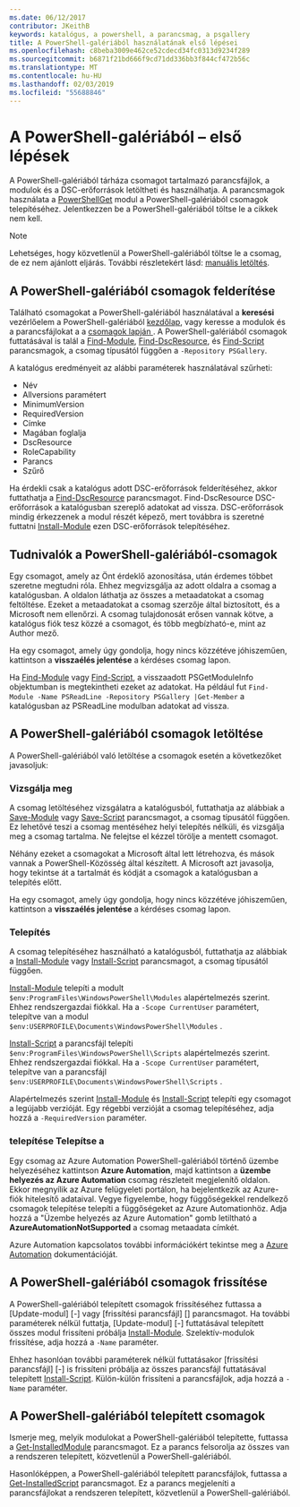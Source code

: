 ```yaml
---
ms.date: 06/12/2017
contributor: JKeithB
keywords: katalógus, a powershell, a parancsmag, a psgallery
title: A PowerShell-galériából használatának első lépései
ms.openlocfilehash: c8beba3009e462ce52cdecd34fc0313d9234f289
ms.sourcegitcommit: b6871f21bd666f9cd71dd336bb3f844cf472b56c
ms.translationtype: MT
ms.contentlocale: hu-HU
ms.lasthandoff: 02/03/2019
ms.locfileid: "55688846"
---
```

# <a name="getting-started-with-the-powershell-gallery"></a>A PowerShell-galériából – első lépések

A PowerShell-galériából tárháza csomagot tartalmazó parancsfájlok, a modulok és a DSC-erőforrások letöltheti és használhatja. A parancsmagok használata a [PowerShellGet](/powershell/module/powershellget) modul a PowerShell-galériából csomagok telepítéséhez. Jelentkezzen be a PowerShell-galériából töltse le a cikkek nem kell.

> [!NOTE]
> Lehetséges, hogy közvetlenül a PowerShell-galériából töltse le a csomag, de ez nem ajánlott eljárás.
> További részletekért lásd: [manuális letöltés](/powershell/gallery/how-to/working-with-packages/manual-download).

## <a name="discovering-packages-from-the-powershell-gallery"></a>A PowerShell-galériából csomagok felderítése

Található csomagokat a PowerShell-galériából használatával a **keresési** vezérlőelem a PowerShell-galériából [kezdőlap](https://www.powershellgallery.com), vagy keresse a modulok és a parancsfájlokat a a [csomagok lapján ](https://www.powershellgallery.com/packages). A PowerShell-galériából csomagok futtatásával is talál a [Find-Module][], [Find-DscResource], és [Find-Script][] parancsmagok, a csomag típusától függően a `-Repository PSGallery`.

A katalógus eredményeit az alábbi paraméterek használatával szűrheti:

- Név
- Allversions paramétert
- MinimumVersion
- RequiredVersion
- Címke
- Magában foglalja
- DscResource
- RoleCapability
- Parancs
- Szűrő

Ha érdekli csak a katalógus adott DSC-erőforrások felderítéséhez, akkor futtathatja a [Find-DscResource] parancsmagot. Find-DscResource DSC-erőforrások a katalógusban szereplő adatokat ad vissza.
DSC-erőforrások mindig érkezzenek a modul részét képező, mert továbbra is szeretné futtatni [Install-Module][] ezen DSC-erőforrások telepítéséhez.

## <a name="learning-about-packages-in-the-powershell-gallery"></a>Tudnivalók a PowerShell-galériából-csomagok

Egy csomagot, amely az Önt érdeklő azonosítása, után érdemes többet szeretne megtudni róla. Ehhez megvizsgálja az adott oldalra a csomag a katalógusban. A oldalon láthatja az összes a metaadatokat a csomag feltöltése. Ezeket a metaadatokat a csomag szerzője által biztosított, és a Microsoft nem ellenőrzi. A csomag tulajdonosát erősen vannak kötve, a katalógus fiók tesz közzé a csomagot, és több megbízható-e, mint az Author mező.

Ha egy csomagot, amely úgy gondolja, hogy nincs közzétéve jóhiszeműen, kattintson a **visszaélés jelentése** a kérdéses csomag lapon.

Ha [Find-Module][] vagy [Find-Script][], a visszaadott PSGetModuleInfo objektumban is megtekintheti ezeket az adatokat. Ha például fut `Find-Module -Name PSReadLine -Repository PSGallery |Get-Member`
a katalógusban az PSReadLine modulban adatokat ad vissza.

## <a name="downloading-packages-from-the-powershell-gallery"></a>A PowerShell-galériából csomagok letöltése

A PowerShell-galériából való letöltése a csomagok esetén a következőket javasoljuk:

### <a name="inspect"></a>Vizsgálja meg

A csomag letöltéséhez vizsgálatra a katalógusból, futtathatja az alábbiak a [Save-Module][] vagy [Save-Script][] parancsmagot, a csomag típusától függően. Ez lehetővé teszi a csomag mentéséhez helyi telepítés nélküli, és vizsgálja meg a csomag tartalma. Ne felejtse el kézzel törölje a mentett csomagot.

Néhány ezeket a csomagokat a Microsoft által lett létrehozva, és mások vannak a PowerShell-Közösség által készített.
A Microsoft azt javasolja, hogy tekintse át a tartalmát és kódját a csomagok a katalógusban a telepítés előtt.

Ha egy csomagot, amely úgy gondolja, hogy nincs közzétéve jóhiszeműen, kattintson a **visszaélés jelentése** a kérdéses csomag lapon.

### <a name="install"></a>Telepítés

A csomag telepítéséhez használható a katalógusból, futtathatja az alábbiak a [Install-Module][] vagy [Install-Script][] parancsmagot, a csomag típusától függően.

[Install-Module][] telepíti a modult `$env:ProgramFiles\WindowsPowerShell\Modules` alapértelmezés szerint.
Ehhez rendszergazdai fiókkal. Ha a `-Scope CurrentUser` paramétert, telepítve van a modul `$env:USERPROFILE\Documents\WindowsPowerShell\Modules` .

[Install-Script][] a parancsfájl telepíti `$env:ProgramFiles\WindowsPowerShell\Scripts` alapértelmezés szerint.
Ehhez rendszergazdai fiókkal. Ha a `-Scope CurrentUser` paramétert, telepítve van a parancsfájl `$env:USERPROFILE\Documents\WindowsPowerShell\Scripts` .

Alapértelmezés szerint [Install-Module][] és [Install-Script][] telepíti egy csomagot a legújabb verzióját.
Egy régebbi verzióját a csomag telepítéséhez, adja hozzá a `-RequiredVersion` paraméter.

### <a name="deploy"></a>telepítése Telepítse a

Egy csomag az Azure Automation PowerShell-galériából történő üzembe helyezéséhez kattintson **Azure Automation**, majd kattintson a **üzembe helyezés az Azure Automation** csomag részleteit megjelenítő oldalon. Ekkor megnyílik az Azure felügyeleti portálon, ha bejelentkezik az Azure-fiók hitelesítő adataival. Vegye figyelembe, hogy függőségekkel rendelkező csomagok telepítése telepíti a függőségeket az Azure Automationhöz. Adja hozzá a "Üzembe helyezés az Azure Automation" gomb letiltható a **AzureAutomationNotSupported** a csomag metaadata címkét.

Azure Automation kapcsolatos további információkért tekintse meg a [Azure Automation](/azure/automation) dokumentációját.

## <a name="updating-packages-from-the-powershell-gallery"></a>A PowerShell-galériából csomagok frissítése

A PowerShell-galériából telepített csomagok frissítéséhez futtassa a [Update-modul] [-] vagy [frissítési parancsfájl] [] parancsmagot. Ha további paraméterek nélkül futtatja, [Update-modul] [-] futtatásával telepített összes modul frissíteni próbálja [Install-Module][]. Szelektív-modulok frissítése, adja hozzá a `-Name` paraméter. 

Ehhez hasonlóan további paraméterek nélkül futtatásakor [frissítési parancsfájl] [-] is frissíteni próbálja az összes parancsfájl futtatásával telepített [Install-Script][]. Külön-külön frissíteni a parancsfájlok, adja hozzá a `-Name` paraméter.

## <a name="list-packages-that-you-have-installed-from-the-powershell-gallery"></a>A PowerShell-galériából telepített csomagok

Ismerje meg, melyik modulokat a PowerShell-galériából telepítette, futtassa a [Get-InstalledModule][] parancsmagot. Ez a parancs felsorolja az összes van a rendszeren telepített, közvetlenül a PowerShell-galériából.

Hasonlóképpen, a PowerShell-galériából telepített parancsfájlok, futtassa a [Get-InstalledScript][] parancsmagot. Ez a parancs megjeleníti a parancsfájlokat a rendszeren telepített, közvetlenül a PowerShell-galériából.

[Find-DscResource]: /powershell/module/powershellget/Find-DscResource
[Find-Module]: /powershell/module/powershellget/Find-Module
[Find-Script]: /powershell/module/powershellget/Find-Script
[Get-InstalledModule]: /powershell/module/powershellget/Get-InstalledModule
[Get-InstalledScript]: /powershell/module/powershellget/Get-InstalledScript
[Install-Module]: /powershell/module/powershellget/Install-Module
[Install-Script]: /powershell/module/powershellget/Install-Script
[Publish-Module]: /powershell/module/powershellget/Publish-Module
[Publish-Script]: /powershell/module/powershellget/Publish-Script
[Register-PSRepository]: /powershell/module/powershellget/Register-Repository
[Save-Module]: /powershell/module/powershellget/Save-Module
[Save-Script]: /powershell/module/powershellget/Save-Script
